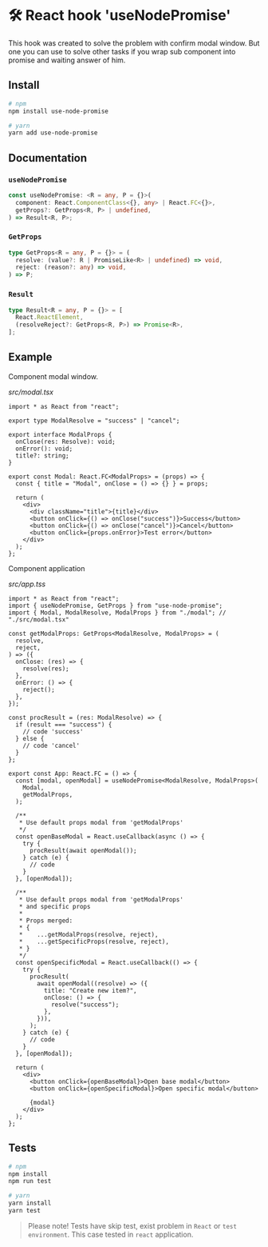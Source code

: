 # 🛠 React hook 'useNodePromise'

This hook was created to solve the problem with confirm modal window. But one you can use to solve other tasks if you wrap sub component into promise and waiting answer of him.

## Install

```sh
# npm
npm install use-node-promise

# yarn
yarn add use-node-promise
```

## Documentation

### `useNodePromise`

```typescript
const useNodePromise: <R = any, P = {}>(
  component: React.ComponentClass<{}, any> | React.FC<{}>,
  getProps?: GetProps<R, P> | undefined,
) => Result<R, P>;
```

### `GetProps`

```typescript
type GetProps<R = any, P = {}> = (
  resolve: (value?: R | PromiseLike<R> | undefined) => void,
  reject: (reason?: any) => void,
) => P;
```

### `Result`

```typescript
type Result<R = any, P = {}> = [
  React.ReactElement,
  (resolveReject?: GetProps<R, P>) => Promise<R>,
];
```

## Example

Component modal window.

_src/modal.tsx_

```tsx
import * as React from "react";

export type ModalResolve = "success" | "cancel";

export interface ModalProps {
  onClose(res: Resolve): void;
  onError(): void;
  title?: string;
}

export const Modal: React.FC<ModalProps> = (props) => {
  const { title = "Modal", onClose = () => {} } = props;

  return (
    <div>
      <div className="title">{title}</div>
      <button onClick={() => onClose("success")}>Success</button>
      <button onClick={() => onClose("cancel")}>Cancel</button>
      <button onClick={props.onError}>Test error</button>
    </div>
  );
};
```

Component application

_src/app.tss_

```tsx
import * as React from "react";
import { useNodePromise, GetProps } from "use-node-promise";
import { Modal, ModalResolve, ModalProps } from "./modal"; // "./src/modal.tsx"

const getModalProps: GetProps<ModalResolve, ModalProps> = (
  resolve,
  reject,
) => ({
  onClose: (res) => {
    resolve(res);
  },
  onError: () => {
    reject();
  },
});

const procResult = (res: ModalResolve) => {
  if (result === "success") {
    // code 'success'
  } else {
    // code 'cancel'
  }
};

export const App: React.FC = () => {
  const [modal, openModal] = useNodePromise<ModalResolve, ModalProps>(
    Modal,
    getModalProps,
  );

  /**
   * Use default props modal from 'getModalProps'
   */
  const openBaseModal = React.useCallback(async () => {
    try {
      procResult(await openModal());
    } catch (e) {
      // code
    }
  }, [openModal]);

  /**
   * Use default props modal from 'getModalProps'
   * and specific props
   *
   * Props merged:
   * {
   *    ...getModalProps(resolve, reject),
   *    ...getSpecificProps(resolve, reject),
   * }
   */
  const openSpecificModal = React.useCallback(() => {
    try {
      procResult(
        await openModal((resolve) => ({
          title: "Create new item?",
          onClose: () => {
            resolve("success");
          },
        })),
      );
    } catch (e) {
      // code
    }
  }, [openModal]);

  return (
    <div>
      <button onClick={openBaseModal}>Open base modal</button>
      <button onClick={openSpecificModal}>Open specific modal</button>

      {modal}
    </div>
  );
};
```

## Tests

```sh
# npm
npm install
npm run test

# yarn
yarn install
yarn test
```

> Please note! Tests have skip test, exist problem in `React` or `test environment`.
> This case tested in `react` application.
